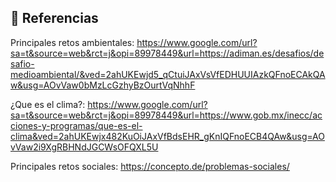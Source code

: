 ## 📖 **Referencias**

Principales retos ambientales: https://www.google.com/url?sa=t&source=web&rct=j&opi=89978449&url=https://adiman.es/desafios/desafio-medioambiental/&ved=2ahUKEwjd5_qCtuiJAxVsVfEDHUUIAzkQFnoECAkQAw&usg=AOvVaw0bMzLcGzhyBzOurtVqNhhF

¿Que es el clima?: https://www.google.com/url?sa=t&source=web&rct=j&opi=89978449&url=https://www.gob.mx/inecc/acciones-y-programas/que-es-el-clima&ved=2ahUKEwjx482KuOiJAxVfBdsEHR_gKnIQFnoECB4QAw&usg=AOvVaw2i9XgRBHNdJGCWsOFQXL5U

Principales retos sociales: https://concepto.de/problemas-sociales/
